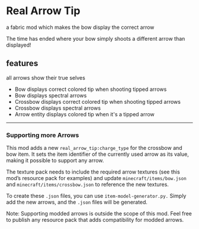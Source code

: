 # Real Arrow Tip

a fabric mod which makes the bow display the correct arrow

The time has ended where your bow simply shoots a different arrow than displayed!

## features

all arrows show their true selves

- Bow displays correct colored tip when shooting tipped arrows
- Bow displays spectral arrows
- Crossbow displays correct colored tip when shooting tipped arrows
- Crossbow displays spectral arrows
- Arrow entity displays colored tip when it's a tipped arrow

---

### Supporting more Arrows 

This mod adds a new `real_arrow_tip:charge_type` for the crossbow and bow item. It sets the item identifier of the currently used arrow as its value, making it possible to support any arrow.

The texture pack needs to include the required arrow textures (see this mod’s resource pack for examples) and update `minecraft/items/bow.json` and `minecraft/items/crossbow.json` to reference the new textures.

To create these `.json` files, you can use `item-model-generator.py.` Simply add the new arrows, and the `.json` files will be generated.

Note:
Supporting modded arrows is outside the scope of this mod.
Feel free to publish any resource pack that adds compatibility for modded arrows.
